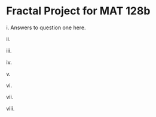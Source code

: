 # Fractal Project for MAT 128b
i. Answers to question one here.

ii.

iii.

iv.

v.

vi.

vii.

viii.
